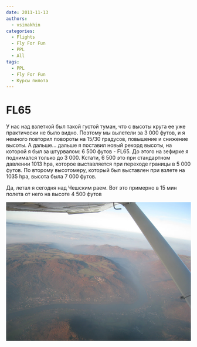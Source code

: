 ```yaml
---
date: 2011-11-13
authors:
  - vsimakhin
categories:
  - Flights
  - Fly For Fun
  - PPL
  - All
tags:
  - PPL
  - Fly For Fun
  - Курсы пилота
---
```


# FL65

У нас над взлеткой был такой густой туман, что с высоты круга ее уже практически не было видно. Поэтому мы вылетели за 3 000 футов, и я немного повторил повороты на 15/30 градусов, повышение и снижение высоты. А дальше... дальше я поставил новый рекорд высоты, на которой я был за штурвалом: 6 500 футов - FL65. До этого на зефирке я поднимался только до 3 000. Кстати, 6 500 это при стандартном давлении 1013 hpa, которое выставляется при переходе границы в 5 000 футов. По второму высотомеру, который был выставлен при взлете на 1035 hpa, высота была 7 000 футов.

Да, летал я сегодня над Чешским раем. Вот это примерно в 15 мин полета от него на высоте 4 500 футов

![](IMG_1346.jpg)